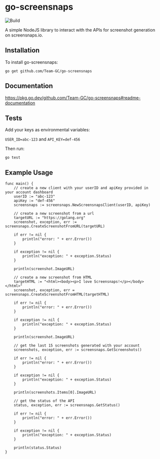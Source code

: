 # go-screensnaps

![Build](https://github.com/Team-GC/go-screensnaps/workflows/Go/badge.svg)

A simple NodeJS library to interact with the APIs for screenshot generation on screensnaps.io.

## Installation

To install go-screensnaps: 

`go get github.com/Team-GC/go-screensnaps`

## Documentation

https://pkg.go.dev/github.com/Team-GC/go-screensnaps#readme-documentation

## Tests

Add your keys as environmental variables:

`USER_ID=abc-123` and `API_KEY=def-456`

Then run:

`go test`

## Example Usage

```
func main() {
	// create a new client with your userID and apiKey provided in your account dashboard
	userID := "abc-123"
	apiKey := "def-456"
	screensnaps := screensnaps.NewScreensnapsClient(userID, apiKey)

	// create a new screenshot from a url
	targetURL := "https://golang.org"
	screenshot, exception, err := screensnaps.CreateScreenshotFromURL(targetURL)

	if err != nil {
		println("error: " + err.Error())
	}

	if exception != nil {
		println("exception: " + exception.Status)
	}

	println(screenshot.ImageURL)

	// create a new screenshot from HTML
	targetHTML := "<html><body><p>I love Screensnaps!</p></body></html>"
	screenshot, exception, err = screensnaps.CreateScreenshotFromHTML(targetHTML)

	if err != nil {
		println("error: " + err.Error())
	}

	if exception != nil {
		println("exception: " + exception.Status)
	}

	println(screenshot.ImageURL)

	// get the last 15 screenshots generated with your account
	screenshots, exception, err := screensnaps.GetScreenshots()

	if err != nil {
		println("error: " + err.Error())
	}

	if exception != nil {
		println("exception: " + exception.Status)
	}

	println(screenshots.Items[0].ImageURL)

	// get the status of the API
	status, exception, err := screensnaps.GetStatus()

	if err != nil {
		println("error: " + err.Error())
	}

	if exception != nil {
		println("exception: " + exception.Status)
	}

	println(status.Status)
}
```